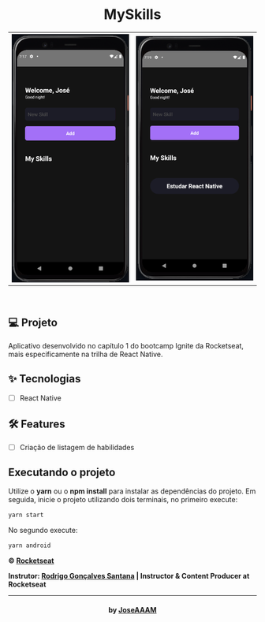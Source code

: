 <div align="center">
  <h1>MySkills</h1>
</div>

<div align="center">
<table>
  <tr>
    <th width="45%"><img src=".github/app.png" /></th>
    <th width="45%"><img src=".github/appWorking.png" /></th>
  </tr>
</table>
</div>
<br>

## 💻 Projeto

Aplicativo desenvolvido no capítulo 1 do bootcamp Ignite da Rocketseat, mais especificamente na trilha de React Native.

## ✨ Tecnologias

- [ ] React Native

## :hammer_and_wrench: Features

- [ ] Criação de listagem de habilidades

## Executando o projeto

Utilize o **yarn** ou o **npm install** para instalar as dependências do projeto.
Em seguida, inicie o projeto utilizando dois terminais, no primeiro execute:

```cl
yarn start
```

No segundo execute:

```cl
yarn android
```

**&copy; [Rocketseat](https://rocketseat.com.br/)**

**Instrutor: [Rodrigo Gonçalves Santana](https://github.com/rodrigorgtic) | Instructor & Content Producer at Rocketseat**

---

<h4 align="center">by <a href="https://github.com/JoseAAAM" target="_blank">JoseAAAM</a> </h4>
